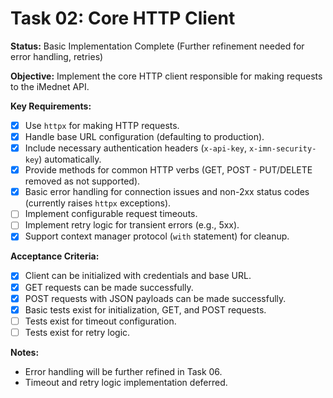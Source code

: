 # Task 02: Core HTTP Client

**Status:** Basic Implementation Complete (Further refinement needed for error handling, retries)

**Objective:** Implement the core HTTP client responsible for making requests to the iMednet API.

**Key Requirements:**

* [x] Use `httpx` for making HTTP requests.
* [x] Handle base URL configuration (defaulting to production).
* [x] Include necessary authentication headers (`x-api-key`, `x-imn-security-key`) automatically.
* [x] Provide methods for common HTTP verbs (GET, POST - PUT/DELETE removed as not supported).
* [x] Basic error handling for connection issues and non-2xx status codes (currently raises `httpx` exceptions).
* [ ] Implement configurable request timeouts.
* [ ] Implement retry logic for transient errors (e.g., 5xx).
* [x] Support context manager protocol (`with` statement) for cleanup.

**Acceptance Criteria:**

* [x] Client can be initialized with credentials and base URL.
* [x] GET requests can be made successfully.
* [x] POST requests with JSON payloads can be made successfully.
* [x] Basic tests exist for initialization, GET, and POST requests.
* [ ] Tests exist for timeout configuration.
* [ ] Tests exist for retry logic.

**Notes:**

* Error handling will be further refined in Task 06.
* Timeout and retry logic implementation deferred.
